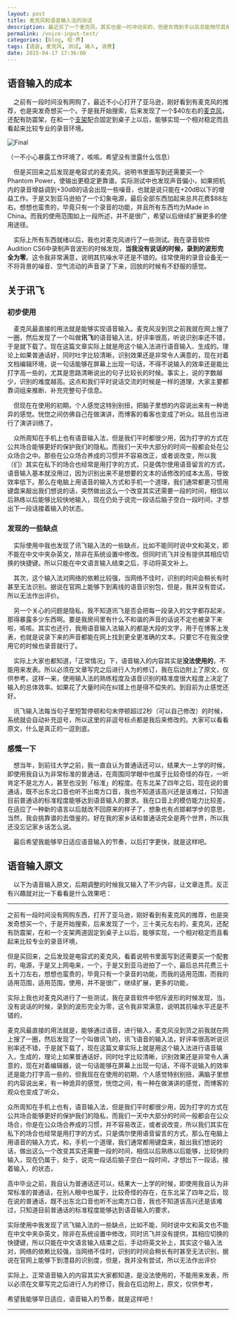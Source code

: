 ```yaml
---
layout: post
title: 麦克风和语音输入法的测试
description: 最近买了一个麦克风，其实也是一时冲动买的，但是东西到手以后总能物尽其用。之后下了一个语音输入法，讯飞。正好写一篇日志测测语音输入法的效果。
permalink: /voice-input-test/
categories: [blog, 视·界]
tags: [语音, 麦克风, 测试, 输入, 消费]
date: 2015-04-17 17:36:00
---
```


## 语音输入的成本

　之前有一段时间没有网购了，最近不小心打开了亚马逊，刚好看到有麦克风的推荐，也是突发奇想买一个。于是我开始搜索，后来发现了一个\$40左右的[麦克风](https://www.amazon.com/gp/product/B00KMKIR9Y/ref=oh_aui_detailpage_o02_s00?ie=UTF8&psc=1)，还配有防震架，在和一个[支架](https://www.amazon.com/gp/product/B00DY1F2CS/ref=oh_aui_detailpage_o02_s00?ie=UTF8&psc=1)配合固定到桌子上以后，能够实现一个相对稳定而且看起来比较专业的录音环境。

![Final]({{site.img-hosting}}/Pic4Post/voice-input-test/microphone-set.jpg "麦克风组合")

（一不小心暴露工作环境了，咳咳。希望没有泄露什么信息）

　但是买回来之后发现是电容式的麦克风。说明书里面写到还需要买一个Phantom Power，使输出更稳定更靠谱。实际测试中也发现声音偏小，如果把机内的录音增益调到+30dB的话会出现一些噪音，也就是说只能在+20dB以下的增益工作。于是又到亚马逊拍了一个幻象电源，最后全部东西加起来总共花费\$88左右。想想也蛮贵的，毕竟只有一个录音的功能，并且所有东西均为Made in China。而我的使用范围如上一段所述，并不是很广，希望以后继续扩展更多的使用途径。

　实际上所有东西就绪以后，我也对麦克风进行了一些测试。我在录音软件Audition CS6中录制声音波形的时候发现，**当我没有说话的时候，录到的波形完全为零**。这令我非常满意，说明其抗噪水平还是不错的。往常使用的录音设备无一不将背景的噪音、空气流动的声音录了下来，回放的时候有不舒服的感觉。

## 关于讯飞

### 初步使用

　麦克风最直接的用法就是能够实现语音输入。麦克风没到货之前我就在网上搜了一圈，然后发现了一个叫做**讯飞**的语音输入法，好评率很高，听说识别率还不错，于是就下载了。现在这篇文章实际上就是用这个输入法进行语音输入、生成的。理论上如果普通话好，同时吐字比较清晰，识别效果还是非常令人满意的，现在对着文档编辑环境，说一句话能够在屏幕上出现一句话，不得不说输入的效率还是能比打字高一些的，尤其是思路清晰说出的句子比较长的时候。事实上，说的字数越少，识别的难度越高。这点和我们平时说话交流的时候是一样的道理，大家主要都靠词组来推断、补充完整句子信息。

　但现在在使用的初期，个人感觉这特别别扭，把脑子里想的内容说出来有一种诡异的感觉。恍惚之间仿佛自己在做演讲，而博客的看客也变成了听众。姑且也当进行了演讲训练了。

　众所周知在手机上也有语音输入法，但是我们平时都很少用，因为打字的方式在公共场合能够更好的保护我们的隐私。而我们一天中大部分的时间一般都会处在公众场合之中。那些在公众场合养成的习惯并不容易改正，或者说改变，所以我（们）其实在私下的场合也经常是用打字的方式，只是偶尔使用语音留言的方式，语音输入基本就没用过，因为识别出来不是想要的文本的话修改的成本太高，导致效率低下。那么在电脑上用语音的输入方式和手机一个道理，我们通常都更习惯用键盘来敲出我们想说的话，突然做出这么一个改变其实还需要一段的时间，相信以后熟练以后能够比较快地输入，现在仍处于说完一段话后脑子空白一段时间，才想出下一段话接着输入的状态。

### 发现的一些缺点

　实际使用中我也发现了讯飞输入法的一些缺点，比如不能同时说中文和英文，即不能在中文中夹杂英文，除非在系统设置中修改。但同时讯飞并没有提供其相应切换的快捷键。所以只能在中文语言输入结束之后，手动将英文补上。

　其次，这个输入法对网络的依赖比较强，当网络不佳时，识别的时间会稍长有时甚至无法识别。据说在官网上能够下到离线的语音识别包，但是，我并没有尝试，所以无法作出评价。

　另一个关心的问题是隐私，我不知道讯飞是否会把每一段录入的文字都存起来，那得暴露多少东西啊。要是我房间里有什么不和谐的声音的话说不定也被录下来啦，咳咳。其实也还行，我用语音输入法输入的都是大段的文字，用于在博客上发表，也就是说录下来的声音都能在网上找到更全更准确的文本。只要它不在我没使用它的时候也录音就行了。

　实际上大家也都知道，「正常情况」下，语音输入的内容其实是**没法使用的**，不能用来发表。所以必须在文章写完之后进行人为的修订，我在后边附上了原文，仅供参考。这样一来，使用输入法的熟练程度及语音识别的精准度很大程度上决定了输入的总体效率。如果花了大量时间在纠错上也是得不偿失的。到目前为止感觉还好。

　讯飞输入法每当句子里短暂停顿和句末停顿超过2秒（可以自己修改）的时候，系统就会自动补充逗号，所以这里的非逗号标点都是我后来修改的。大家可以看看原文，什么是真正的一逗到底。

### 感慨一下

　想当年，到前往大学之前，我一直自认为普通话还可以，结果大一上学的时候，即使用我自认为非常标准的普通话，在周围同学眼中也属于比较奇怪的存在，一听肯定不是北方人，甚至也没到「标准」的程度。在东北呆了四年之后，现在说的普通话，既不出东北口音也听不出南方口音，我也不知道该高兴还是该难过，只知道目前普通话的标准程度能够达到语音输入的要求。我在口音上的模仿能力比较差，在适应了一种新的语言以后就改不回原来的样子了，想象也有点邯郸学步的意思，当然，我会挑靠谱的去借鉴的。好在我的家乡话和普通话完全是两个世界，所以我还没忘记家乡话怎么说。

　最后希望我能够早日适应语音输入的节奏，以后打字更快，就是这样吧。

## 语音输入原文

　以下为语音输入原文，后期调整的时候我又输入了不少内容，让文章连贯。反正有兴趣就对比一下看看是什么效果吧：

------

之前有一段时间没有网购东西，打开了亚马逊，刚好看到有麦克风的推荐，也是突发奇想买一个，于是开始搜索，后来发现了一个，三十美元左右的，麦克风，还配有防震架，在和一个支架两道固定到桌子上以后，能够实现，一个相对稳定而且看起来比较专业的录音环境，

但是买回来，之后发现是电容式的麦克风，看着说明书里面写到还需要买一个配套的，电源，于是又上网电来，一个，于是又到亚马逊拍了一个，最后总共花费三十五十刀左右，想想也蛮贵的，毕竟只有一个录音的功能，而我的适用范围，而我的适用范围，适用范围，使用，并不是很广，继续扩展，更多的功能，

实际上我也对麦克风进行了一些测试，我在录音软件中怒斥波形的时候发现，当，没有说话的时候，录到的波形完全为零，这令我非常满意，说明其抗噪水平还是不错的，

麦克风最直接的用法就是，能够通过语音，进行输入，麦克风没到货之前我就在网上搜了一圈，然后发现了一个叫做讯飞的，讯飞语音的输入法，好评率很高听说识别率还不错，于是就下载了，现在这篇文章实际上就是用这个输入法进行语音输入，生成的，理论上如果普通话好，同时吐字比较清晰，识别效果还是非常令人满意的，现在对着编辑器，说一句话能够在屏幕上出现一句话，不得不说输入的效率还是能力打字高一些的，但我现在在使用的初期，个人感觉特别别扭，满脑子里想的内容说出来，有一种诡异的感觉，恍惚之间，有一种在做演讲的感觉，而博客的观众也变成了听众，

众所周知在手机上也有，语音输入法，但是我们平时都很少用，因为打字的方式在公共场合能够更好的保护我们的隐私，而我们一天中大部分的时间一般都会在公众场合，你是在公众场合养成的习惯，并不容易改正，或者说改变，所以我们其实在私下的场合也经常是用打字的方式，只是偶尔使用语音留言的方式，那么在电脑上用语音的输入方式，和，手机一个道理，我们通常都用键盘来，敲出我们想说的话，做出这么一个改变其实还需要一段的时间，相信以后熟练以后能够，比较快的输入，现在仍属于，处于，说完一段话后脑子空白一段时间，才想出下一段话，接着输入，的状态，

高中毕业之前，我自认为普通话还可以，结果大一上学的时候，即使用我自认为非常标准的普通话，在别人眼中也属于，比较奇怪的存在，在东北呆了四年之后，现在说的普通话，既不出东北口音也听不出南方口音，我也不知道该高兴还是该难过，只知道目前普通话的标准程度能够达到语音输入的要求，

实际使用中我发现了讯飞输入法的一些缺点，比如不能，同时说中文和英文也不能在中文中夹杂英文，除非在系统设置中修改，同时讯飞并没有提供，其相应切换的快捷键，所以只能在中文语言输入结束之后，手动将英文补上，其实这个输入法对，网络的依赖比较强，当网络不佳时，识别的时间会稍长有时甚至无法识别，据说在官网上能够下到澧县的识别度，但是，我并没有尝试，所以无法作出评价

实际上，正常语音输入的内容其实大家都知道，是没法使用的，不能用来发表，所以必须在文章写完之后进行人为的修订，我会在后边附上，原文，仅供参考，

希望我能够早日适应，语音输入的节奏，就是这样吧！

------